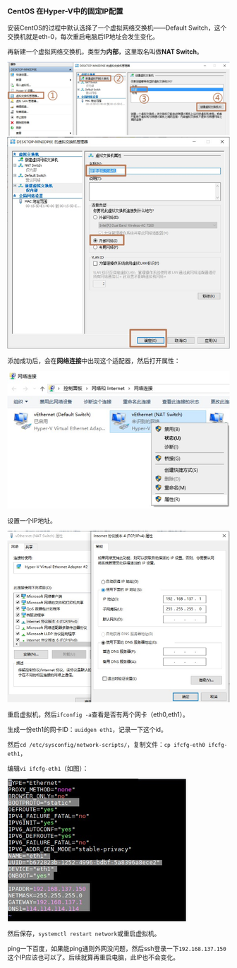### CentOS 在Hyper-V中的固定IP配置

安装CentOS的过程中默认选择了一个虚拟网络交换机——Default Switch，这个交换机就是eth-0，每次重启电脑后IP地址会发生变化。

再新建一个虚拟网络交换机，类型为**内部**，这里取名叫做**NAT Switch**。

<img src="https://raw.githubusercontent.com/willxiang/code-note/master/img/Snipaste_2019-08-09_22-58-22.jpg"/>

<img src="https://raw.githubusercontent.com/willxiang/code-note/master/img/Snipaste_2019-08-09_22-58-07.jpg"/>



添加成功后，会在**网络连接**中出现这个适配器，然后打开属性：

<img src="https://raw.githubusercontent.com/willxiang/code-note/master/img/Snipaste_2019-08-09_23-01-23.jpg"/>



设置一个IP地址。

<img src="https://raw.githubusercontent.com/willxiang/code-note/master/img/Snipaste_2019-08-09_23-02-54.jpg"/>



重启虚拟机，然后`ifconfig -a`查看是否有两个网卡（eth0,eth1）。

生成一份eth1的网卡ID：`uuidgen eth1`，记录一下这个id。

然后`cd /etc/sysconfig/network-scripts/`，复制文件：`cp ifcfg-eth0 ifcfg-eth1`，

编辑`vi ifcfg-eth1`（如图）：

<img src="https://raw.githubusercontent.com/willxiang/code-note/master/img/Snipaste_2019-08-09_23-11-27.jpg"/>



然后保存，`systemctl restart network`或重启虚拟机。

ping一下百度，如果能ping通则外网没问题，然后ssh登录一下`192.168.137.150`这个IP应该也可以了。后续就算再重启电脑，此IP也不会变化。

